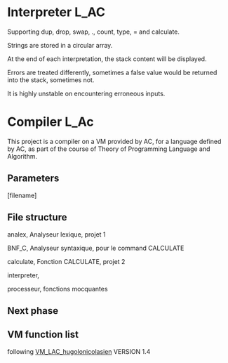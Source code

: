 # Interpreter L_AC

Supporting dup, drop, swap, ., count, type, = and calculate.

Strings are stored in a circular array.

At the end of each interpretation, the stack content will be displayed.

Errors are treated differently, sometimes a false value would be returned into the stack, sometimes not.

It is highly unstable on encountering erroneous inputs.

# Compiler L_Ac

This project is a compiler on a VM provided by AC,
for a language defined by AC,
as part of the course of Theory of Programming Language and Algorithm.

## Parameters

[filename]


## File structure

analex, Analyseur lexique, projet 1

BNF_C, Analyseur syntaxique, pour le command CALCULATE

calculate, Fonction CALCULATE, projet 2

interpreter, 

processeur, fonctions mocquantes

## Next phase

## VM function list
following [VM_LAC_hugolonicolasien](https://github.com/SPEITCoder/VM_LAC_hugolonicolasien) VERSION 1.4